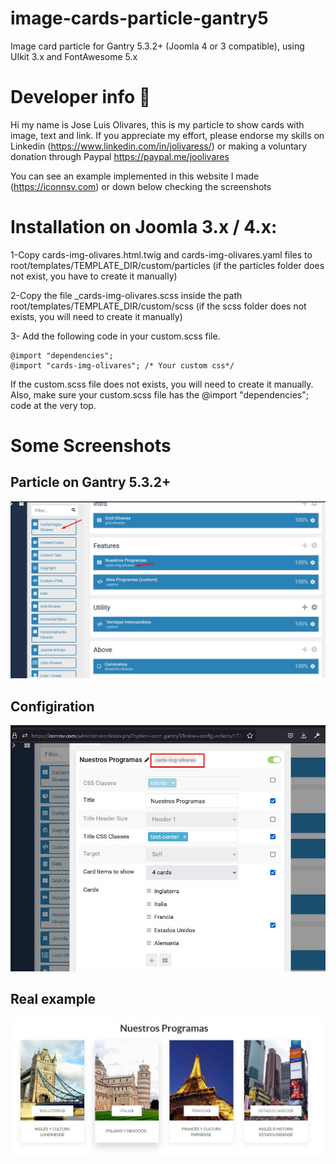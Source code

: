 # image-cards-particle-gantry5
Image card particle for Gantry 5.3.2+ (Joomla 4 or 3 compatible), using UIkit 3.x and FontAwesome 5.x

# Developer info :ninja:
Hi my name is Jose Luis Olivares, this is my particle to show cards with image, text and link.
If you appreciate my effort, please endorse my skills on Linkedin (https://www.linkedin.com/in/jolivaress/) or making a voluntary donation through Paypal https://paypal.me/joolivares 

You can see an example implemented in this website I made (https://iconnsv.com) or down below checking the screenshots

# Installation on Joomla 3.x / 4.x:

1-Copy cards-img-olivares.html.twig and cards-img-olivares.yaml files to root/templates/TEMPLATE_DIR/custom/particles (if the particles folder does not exist, you have to create it manually)

2-Copy the file _cards-img-olivares.scss inside the path root/templates/TEMPLATE_DIR/custom/scss (if the scss folder does not exists, you will need to create it manually)

3- Add the following code in your custom.scss file.

	@import "dependencies";
	@import "cards-img-olivares"; /* Your custom css*/

  If the custom.scss file does not exists, you will need to create it manually. Also, make sure your custom.scss file has the @import "dependencies"; code at the very top.

# Some Screenshots

## Particle on Gantry 5.3.2+
![gantry5-particle]( ./no-copy-imgs/agregar-particle.jpg?raw=true "Add particle")

## Configiration
![particle-configuration](./no-copy-imgs/configuracion-particle.jpg?raw=true "Particle configuration")

## Real example
![particle-screenshot]( ./no-copy-imgs/presentacion-particle.jpg?raw=true "Particle implemented")
